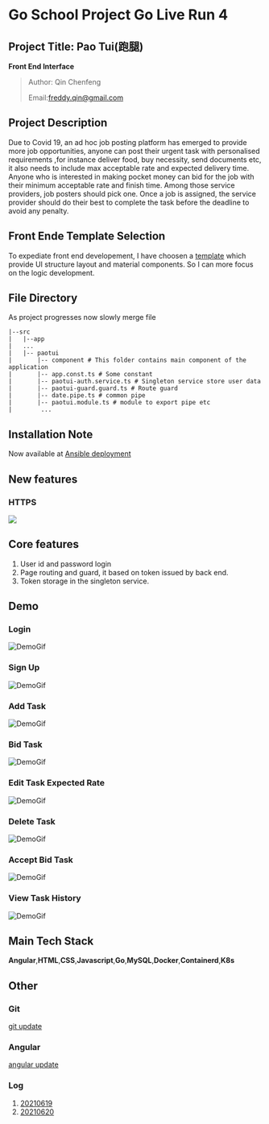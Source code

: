 # Go School Project Go Live Run 4
## Project Title: Pao Tui(跑腿)
**Front End Interface**
>Author: Qin Chenfeng
>
> Email:freddy.qin@gmail.com

## Project Description
Due to Covid 19, an ad hoc job posting platform has emerged to provide more job opportunities, anyone can post their urgent task with personalised requirements ,for instance deliver food, buy necessity, send documents etc, it also needs to include max acceptable rate and expected delivery time. Anyone who is interested in making pocket money can bid for the job with their minimum acceptable rate and finish time. Among those service providers, job posters should pick one. Once a job is assigned, the service provider should do their best to complete the task before the deadline to avoid any penalty.

## Front Ende Template Selection
To expediate front end developement, I have choosen a [template](https://themeforest.net/item/fuse-angularjs-material-design-admin-template/12931855?gclid=CjwKCAjwq7aGBhADEiwA6uGZpx14Dv86Apxo_47dPNLqdKC3U5N7gDGr9eBmZ-sn1-lpdgRpDAkTvhoCTmUQAvD_BwE) which provide UI structure layout and material components. So I can more focus on the logic development.

## File Directory
As project progresses now slowly merge file
```
|--src
|   |--app
|   ...
|   |-- paotui
|       |-- component # This folder contains main component of the application
|       |-- app.const.ts # Some constant
|       |-- paotui-auth.service.ts # Singleton service store user data
|       |-- paotui-guard.guard.ts # Route guard
|       |-- date.pipe.ts # common pipe
|       |-- paotui.module.ts # module to export pipe etc
|        ...
```

## Installation Note
Now available at [Ansible deployment](https://github.com/qinchenfeng/AnsibleDeployProjectGoLiveRun4)
## New features
### HTTPS
![](https://i.imgur.com/2Hw0ody.png)
## Core features
1. User id and password login
2. Page routing and guard, it based on token issued by back end.
3. Token storage in the singleton service.
## Demo
### Login
![DemoGif](https://github.com/qinchenfeng/ProjectGoLiveRun4FrontEnd/blob/dev/src/doc/gif/log_in.gif)
### Sign Up
![DemoGif](https://github.com/qinchenfeng/ProjectGoLiveRun4FrontEnd/blob/dev/src/doc/gif/sign_up.gif)
### Add Task
![DemoGif](https://github.com/qinchenfeng/ProjectGoLiveRun4FrontEnd/blob/dev/src/doc/gif/add_task.gif)
### Bid Task
![DemoGif](https://github.com/qinchenfeng/ProjectGoLiveRun4FrontEnd/blob/dev/src/doc/gif/bid_task.gif)
### Edit Task Expected Rate
![DemoGif](https://github.com/qinchenfeng/ProjectGoLiveRun4FrontEnd/blob/dev/src/doc/gif/edit_task_expected_rate.gif)
### Delete Task
![DemoGif](https://github.com/qinchenfeng/ProjectGoLiveRun4FrontEnd/blob/dev/src/doc/gif/delete_task.gif)
### Accept Bid Task
![DemoGif](https://github.com/qinchenfeng/ProjectGoLiveRun4FrontEnd/blob/dev/src/doc/gif/accept_bid_task.gif)
### View Task History
![DemoGif](https://github.com/qinchenfeng/ProjectGoLiveRun4FrontEnd/blob/dev/src/doc/gif/view_task_history.gif)
## Main Tech Stack
**Angular**,**HTML**,**CSS**,**Javascript**,**Go**,**MySQL**,**Docker**,**Containerd**,**K8s**

## Other
### Git
[git update](https://github.com/qinchenfeng/ProjectGoLiveRun4FrontEnd/blob/dev/src/doc/git/git.md)
### Angular
[angular update](https://github.com/qinchenfeng/ProjectGoLiveRun4FrontEnd/blob/dev/src/doc/angular/angular.md)
### Log
1. [20210619](https://github.com/qinchenfeng/ProjectGoLiveRun4FrontEnd/blob/dev/src/doc/log/log_20210619.md)
2. [20210620](https://github.com/qinchenfeng/ProjectGoLiveRun4FrontEnd/blob/dev/src/doc/log/log_20210620.md)



